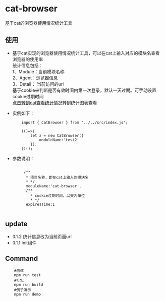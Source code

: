 # cat-browser

基于cat的浏览器使用情况统计工具

## 使用
	
-	基于cat实现的浏览器使用情况统计工具，可以在cat上输入对应的模块名查看浏览器的使用率	     
    统计信息包括：     
      1、Module：当前模块名称     
      2、Agent：浏览器信息   
      3、Detail： 当前访问的url   
	基于cookie来判断是否有效时间内第一次登录，默认一天过期。可手动设置cookie过期时间    
	[点击转到cat查看统计情况](http://cat.dp/cat/r/browser?op=jsError)转到统计图表查看    
	  
- 	实例如下：   

	```
		import { CatBrowser } from '../../src/index.js';
        
        (()=>{
            let a = new CatBrowser({
                moduleName:'test2'
            });
        })();
	
	```
-	参数说明：  

	```
	
		 /**
          * 项目名称，即在cat上输入的模块名
          * */
          moduleName:'cat-browser',
          /**
          	* cookie过期时间，以天为单位
            * */
          expiresTime:1
          
	```

## update

- 0.1.2 统计信息改为当前页面url  
- 0.1.1 init组件

## Command

```
	#测试	
	npm run test	
	#打包	
	npm run build	
	#例子演示	
	npm run demo	
```


